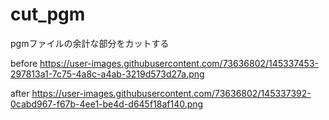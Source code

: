# cut_pgm
pgmファイルの余計な部分をカットする

before
https://user-images.githubusercontent.com/73636802/145337453-297813a1-7c75-4a8c-a4ab-3219d573d27a.png

after
https://user-images.githubusercontent.com/73636802/145337392-0cabd967-f67b-4ee1-be4d-d645f18af140.png
